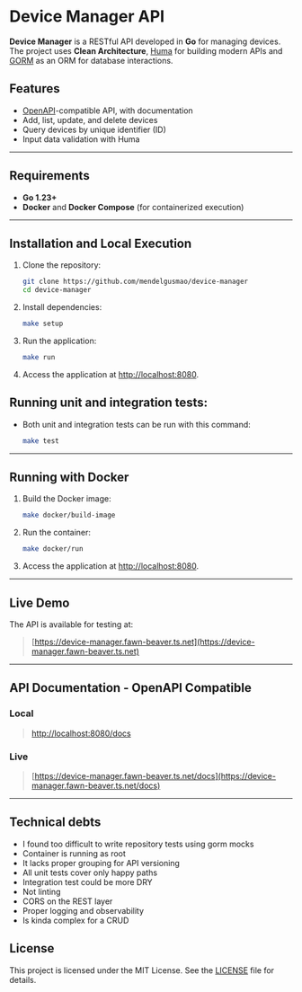 # Device Manager API

**Device Manager** is a RESTful API developed in **Go** for managing devices. The project uses **Clean Architecture**, [Huma](https://github.com/danielgtaylor/huma) for building modern APIs and [GORM](https://gorm.io/) as an ORM for database interactions.

## Features

- [OpenAPI](https://www.openapis.org/what-is-openapi)-compatible API, with documentation
- Add, list, update, and delete devices
- Query devices by unique identifier (ID)
- Input data validation with Huma

---

## Requirements

- **Go 1.23+**
- **Docker** and **Docker Compose** (for containerized execution)

---

## Installation and Local Execution

1. Clone the repository:
   ```bash
   git clone https://github.com/mendelgusmao/device-manager
   cd device-manager
   ```

2. Install dependencies:
   ```bash
   make setup
   ```

3. Run the application: 
    ```bash
    make run
    ```

4. Access the application at [http://localhost:8080](http://localhost:8080).

## Running unit and integration tests: 

* Both unit and integration tests can be run with this command:
    ```bash
    make test
    ```

---

## Running with Docker

1. Build the Docker image:
   ```bash
   make docker/build-image
   ```

2. Run the container:
   ```bash
   make docker/run
   ```

3. Access the application at [http://localhost:8080](http://localhost:8080).

---

## Live Demo

The API is available for testing at:

> [https://device-manager.fawn-beaver.ts.net](https://device-manager.fawn-beaver.ts.net)

---

## API Documentation - OpenAPI Compatible

### Local
> [http://localhost:8080/docs](http://localhost:8080/docs)

### Live
> [https://device-manager.fawn-beaver.ts.net/docs](https://device-manager.fawn-beaver.ts.net/docs)

---

## Technical debts

- I found too difficult to write repository tests using gorm mocks
- Container is running as root
- It lacks proper grouping for API versioning
- All unit tests cover only happy paths
- Integration test could be more DRY
- Not linting
- CORS on the REST layer
- Proper logging and observability
- Is kinda complex for a CRUD

## License

This project is licensed under the MIT License. See the [LICENSE](LICENSE) file for details.

